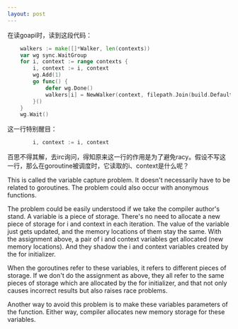 ```yaml
---
layout: post
---
```


在读goapi时，读到这段代码：

```go
	walkers := make([]*Walker, len(contexts))
	var wg sync.WaitGroup
	for i, context := range contexts {
		i, context := i, context
		wg.Add(1)
		go func() {
			defer wg.Done()
			walkers[i] = NewWalker(context, filepath.Join(build.Default.GOROOT, "src"))
		}()
	}
	wg.Wait()
```

这一行特别醒目：

```go
		i, context := i, context
```

百思不得其解，去irc询问，得知原来这一行的作用是为了避免racy。假设不写这一行，那么在goroutine被调度时，它读取的i、context是什么呢？

This is called the variable capture problem. It doesn't necessarily have to be related to goroutines. The problem could also occur with anonymous functions.

The problem could be easily understood if we take the compiler author's stand. A variable is a piece of storage. There's no need to allocate a new piece of storage for i and context in each iteration. The value of the variable just gets updated, and the memory locations of them stay the same. With the assignment above, a pair of i and context variables get allocated (new memory locations). And they shadow the i and context variables created by the for initializer.

When the goroutines refer to these variables, it refers to different pieces of storage. If we don't do the assignment as above, they all refer to the same pieces of storage which are allocated by the for initializer, and that not only causes incorrect results but also raises race problems.

Another way to avoid this problem is to make these variables parameters of the function. Either way, compiler allocates new memory storage for these variables.
